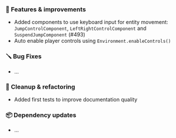 ### 🚀 Features & improvements

- Added components to use keyboard input for entity movement: `JumpControlComponent`, `LeftRightControlComponent` and `SuspendJumpComponent` (#493)
- Auto enable player controls using `Environment.enableControls()`

### 🪛 Bug Fixes

- ...

### 🧽 Cleanup & refactoring

- Added first tests to improve documentation quality

### 📦 Dependency updates

- ...